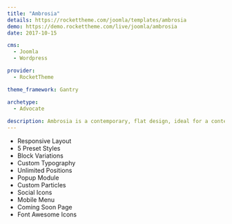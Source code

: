 ```yaml
---
title: "Ambrosia"
details: https://rockettheme.com/joomla/templates/ambrosia
demo: https://demo.rockettheme.com/live/joomla/ambrosia
date: 2017-10-15

cms: 
  - Joomla
  - Wordpress

provider: 
  - RocketTheme

theme_framework: Gantry

archetype:
  - Advocate
  
description: Ambrosia is a contemporary, flat design, ideal for a content-centric site that features high text volumes, such as for a Magazine or Newspaper. There is a collection of complementary typography to enhance and add sharpness to content elements.
---
```


* Responsive Layout
* 5 Preset Styles
* Block Variations
* Custom Typography
* Unlimited Positions
* Popup Module
* Custom Particles
* Social Icons
* Mobile Menu
* Coming Soon Page
* Font Awesome Icons	